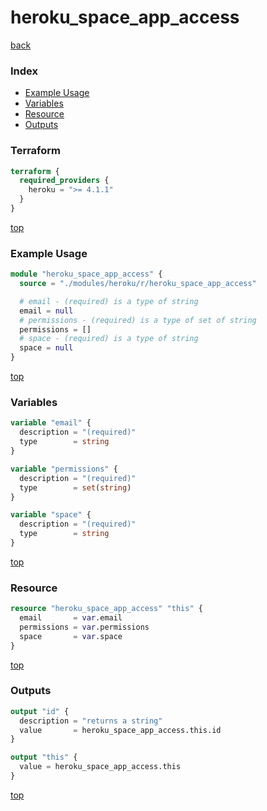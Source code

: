# heroku_space_app_access

[back](../heroku.md)

### Index

- [Example Usage](#example-usage)
- [Variables](#variables)
- [Resource](#resource)
- [Outputs](#outputs)

### Terraform

```terraform
terraform {
  required_providers {
    heroku = ">= 4.1.1"
  }
}
```

[top](#index)

### Example Usage

```terraform
module "heroku_space_app_access" {
  source = "./modules/heroku/r/heroku_space_app_access"

  # email - (required) is a type of string
  email = null
  # permissions - (required) is a type of set of string
  permissions = []
  # space - (required) is a type of string
  space = null
}
```

[top](#index)

### Variables

```terraform
variable "email" {
  description = "(required)"
  type        = string
}

variable "permissions" {
  description = "(required)"
  type        = set(string)
}

variable "space" {
  description = "(required)"
  type        = string
}
```

[top](#index)

### Resource

```terraform
resource "heroku_space_app_access" "this" {
  email       = var.email
  permissions = var.permissions
  space       = var.space
}
```

[top](#index)

### Outputs

```terraform
output "id" {
  description = "returns a string"
  value       = heroku_space_app_access.this.id
}

output "this" {
  value = heroku_space_app_access.this
}
```

[top](#index)